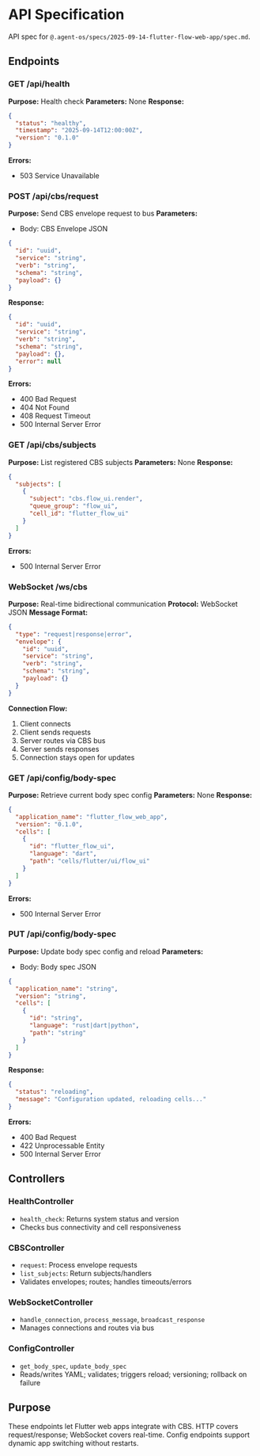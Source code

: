 # API Specification

API spec for `@.agent-os/specs/2025-09-14-flutter-flow-web-app/spec.md`.

## Endpoints

### GET /api/health
**Purpose:** Health check
**Parameters:** None
**Response:** 
```json
{
  "status": "healthy",
  "timestamp": "2025-09-14T12:00:00Z",
  "version": "0.1.0"
}
```
**Errors:**
- 503 Service Unavailable

### POST /api/cbs/request
**Purpose:** Send CBS envelope request to bus
**Parameters:** 
- Body: CBS Envelope JSON
```json
{
  "id": "uuid",
  "service": "string",
  "verb": "string", 
  "schema": "string",
  "payload": {}
}
```
**Response:**
```json
{
  "id": "uuid",
  "service": "string",
  "verb": "string",
  "schema": "string",
  "payload": {},
  "error": null
}
```
**Errors:**
- 400 Bad Request
- 404 Not Found
- 408 Request Timeout
- 500 Internal Server Error

### GET /api/cbs/subjects
**Purpose:** List registered CBS subjects
**Parameters:** None
**Response:**
```json
{
  "subjects": [
    {
      "subject": "cbs.flow_ui.render",
      "queue_group": "flow_ui",
      "cell_id": "flutter_flow_ui"
    }
  ]
}
```
**Errors:**
- 500 Internal Server Error

### WebSocket /ws/cbs
**Purpose:** Real-time bidirectional communication
**Protocol:** WebSocket JSON
**Message Format:**
```json
{
  "type": "request|response|error",
  "envelope": {
    "id": "uuid",
    "service": "string", 
    "verb": "string",
    "schema": "string",
    "payload": {}
  }
}
```
**Connection Flow:**
1. Client connects
2. Client sends requests
3. Server routes via CBS bus
4. Server sends responses
5. Connection stays open for updates

### GET /api/config/body-spec
**Purpose:** Retrieve current body spec config
**Parameters:** None
**Response:**
```json
{
  "application_name": "flutter_flow_web_app",
  "version": "0.1.0",
  "cells": [
    {
      "id": "flutter_flow_ui",
      "language": "dart",
      "path": "cells/flutter/ui/flow_ui"
    }
  ]
}
```
**Errors:**
- 500 Internal Server Error

### PUT /api/config/body-spec
**Purpose:** Update body spec config and reload
**Parameters:**
- Body: Body spec JSON
```json
{
  "application_name": "string",
  "version": "string", 
  "cells": [
    {
      "id": "string",
      "language": "rust|dart|python",
      "path": "string"
    }
  ]
}
```
**Response:**
```json
{
  "status": "reloading",
  "message": "Configuration updated, reloading cells..."
}
```
**Errors:**
- 400 Bad Request
- 422 Unprocessable Entity
- 500 Internal Server Error

## Controllers

### HealthController
- `health_check`: Returns system status and version
- Checks bus connectivity and cell responsiveness

### CBSController  
- `request`: Process envelope requests
- `list_subjects`: Return subjects/handlers
- Validates envelopes; routes; handles timeouts/errors

### WebSocketController
- `handle_connection`, `process_message`, `broadcast_response`
- Manages connections and routes via bus

### ConfigController
- `get_body_spec`, `update_body_spec`
- Reads/writes YAML; validates; triggers reload; versioning; rollback on failure

## Purpose

These endpoints let Flutter web apps integrate with CBS. HTTP covers request/response; WebSocket covers real-time. Config endpoints support dynamic app switching without restarts.
